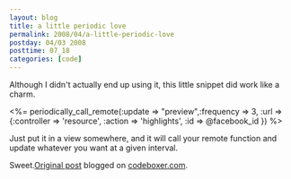 ```yaml
---
layout: blog
title: a little periodic love
permalink: 2008/04/a-little-periodic-love
postday: 04/03 2008
posttime: 07_18
categories: [code]
---
```


<p>Although I didn&#039;t actually end up using it, this little snippet did work like a charm.</p>
<p>&lt;%= periodically_call_remote(:update =&gt; "preview",:frequency =&gt; 3, :url =&gt; {:controller =&gt; &#039;resource&#039;, :action =&gt; &#039;highlights&#039;, :id =&gt; @facebook_id }) %&gt;</p>
<p>Just put it in a view somewhere, and it will call your remote function and update whatever you want at a given interval.</p>
<p>Sweet.<a href="http://www.digbox.net/index.php/RoR/a-little-periodic-love">Original post</a> blogged on <a href="http://codeboxer.com">codeboxer.com</a>.</p>
